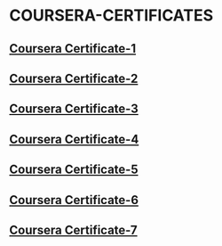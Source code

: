 # COURSERA-CERTIFICATES

## [Coursera Certificate-1](https://pages.github.com/](https://coursera.org/share/a09a0d2e532f03a5b2b917e8c7a6a1dc)https://coursera.org/share/a09a0d2e532f03a5b2b917e8c7a6a1dc)
## [Coursera Certificate-2](https://coursera.org/share/805671fff3791c844edd4af2b3debfef)
## [Coursera Certificate-3](https://coursera.org/share/73e4789577b912aa555f967ec2db4f58)
## [Coursera Certificate-4](https://coursera.org/share/29bae780c4f500fd68616f0e72d21b94)
## [Coursera Certificate-5](https://coursera.org/share/019cca1c26ae2c85c78eddbf2a647816)
## [Coursera Certificate-6](https://coursera.org/share/7a37d01f852caae9a22bf3a62ad7cb46)
## [Coursera Certificate-7](https://coursera.org/share/85854541b21942980bcc9875cb029c03)
